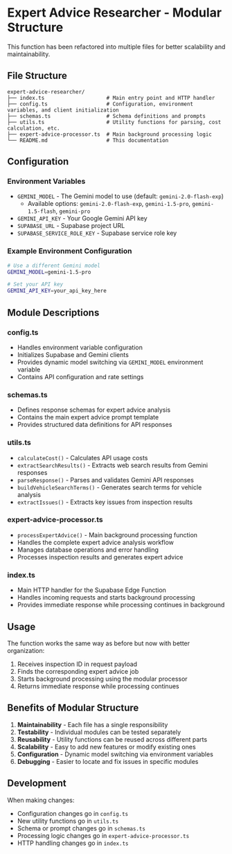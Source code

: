 # Expert Advice Researcher - Modular Structure

This function has been refactored into multiple files for better scalability and maintainability.

## File Structure

```
expert-advice-researcher/
├── index.ts                    # Main entry point and HTTP handler
├── config.ts                   # Configuration, environment variables, and client initialization
├── schemas.ts                  # Schema definitions and prompts
├── utils.ts                    # Utility functions for parsing, cost calculation, etc.
├── expert-advice-processor.ts  # Main background processing logic
└── README.md                   # This documentation
```

## Configuration

### Environment Variables

- `GEMINI_MODEL` - The Gemini model to use (default: `gemini-2.0-flash-exp`)
  - Available options: `gemini-2.0-flash-exp`, `gemini-1.5-pro`, `gemini-1.5-flash`, `gemini-pro`
- `GEMINI_API_KEY` - Your Google Gemini API key
- `SUPABASE_URL` - Supabase project URL
- `SUPABASE_SERVICE_ROLE_KEY` - Supabase service role key

### Example Environment Configuration

```bash
# Use a different Gemini model
GEMINI_MODEL=gemini-1.5-pro

# Set your API key
GEMINI_API_KEY=your_api_key_here
```

## Module Descriptions

### config.ts
- Handles environment variable configuration
- Initializes Supabase and Gemini clients
- Provides dynamic model switching via `GEMINI_MODEL` environment variable
- Contains API configuration and rate settings

### schemas.ts
- Defines response schemas for expert advice analysis
- Contains the main expert advice prompt template
- Provides structured data definitions for API responses

### utils.ts
- `calculateCost()` - Calculates API usage costs
- `extractSearchResults()` - Extracts web search results from Gemini responses
- `parseResponse()` - Parses and validates Gemini API responses
- `buildVehicleSearchTerms()` - Generates search terms for vehicle analysis
- `extractIssues()` - Extracts key issues from inspection results

### expert-advice-processor.ts
- `processExpertAdvice()` - Main background processing function
- Handles the complete expert advice analysis workflow
- Manages database operations and error handling
- Processes inspection results and generates expert advice

### index.ts
- Main HTTP handler for the Supabase Edge Function
- Handles incoming requests and starts background processing
- Provides immediate response while processing continues in background

## Usage

The function works the same way as before but now with better organization:

1. Receives inspection ID in request payload
2. Finds the corresponding expert advice job
3. Starts background processing using the modular processor
4. Returns immediate response while processing continues

## Benefits of Modular Structure

1. **Maintainability** - Each file has a single responsibility
2. **Testability** - Individual modules can be tested separately
3. **Reusability** - Utility functions can be reused across different parts
4. **Scalability** - Easy to add new features or modify existing ones
5. **Configuration** - Dynamic model switching via environment variables
6. **Debugging** - Easier to locate and fix issues in specific modules

## Development

When making changes:
- Configuration changes go in `config.ts`
- New utility functions go in `utils.ts`
- Schema or prompt changes go in `schemas.ts`
- Processing logic changes go in `expert-advice-processor.ts`
- HTTP handling changes go in `index.ts`
